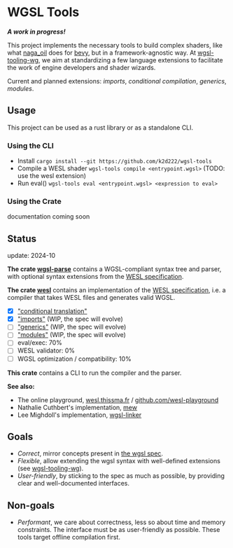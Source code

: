 # WGSL Tools

***A work in progress!***

This project implements the necessary tools to build complex shaders, like what [naga_oil](https://github.com/bevyengine/naga_oil) does for [bevy](https://bevyengine.org/), but in a framework-agnostic way. At [wgsl-tooling-wg](https://github.com/wgsl-tooling-wg), we aim at standardizing a few language extensions to facilitate the work of engine developers and shader wizards.

Current and planned extensions: *imports*, *conditional compilation*, *generics*, *modules*.

## Usage

This project can be used as a rust library or as a standalone CLI.

### Using the CLI

- Install `cargo install --git https://github.com/k2d222/wgsl-tools`
- Compile a WESL shader `wgsl-tools compile <entrypoint.wgsl>` (TODO: use the wesl extension)
- Run eval() `wgsl-tools eval <entrypoint.wgsl> <expression to eval>`

### Using the Crate

documentation coming soon

## Status
update: 2024-10

**The crate [wgsl-parse](https://github.com/k2d222/wgsl-tools/tree/main/crates/wgsl-parse)** contains a WGSL-compliant syntax tree and parser, with optional syntax extensions from the [WESL specification](https://github.com/wgsl-tooling-wg/wesl-spec).

**The crate [wesl](https://github.com/k2d222/wgsl-tools/tree/main/crates/wesl)** contains an implementation of the [WESL specification](https://github.com/wgsl-tooling-wg/wesl-spec), i.e. a compiler that takes WESL files and generates valid WGSL.
  - [x] ["conditional translation"](https://github.com/wgsl-tooling-wg/wesl-spec/blob/main/ConditionalTranslation.md)
  - [x] ["imports"](https://github.com/wgsl-tooling-wg/wesl-spec/blob/main/Imports.md) (WIP, the spec will evolve)
  - [ ] ["generics"](https://github.com/wgsl-tooling-wg/wesl-spec/blob/main/Generics.md) (WIP, the spec will evolve)
  - [ ] ["modules"](https://github.com/wgsl-tooling-wg/wesl-spec/blob/main/Generics.md) (WIP, the spec will evolve)
  - [ ] eval/exec: 70%
  - [ ] WESL validator: 0%
  - [ ] WGSL optimization / compatibility: 10%

**This crate** contains a CLI to run the compiler and the parser.

**See also:**
- The online playground, [wesl.thissma.fr](https://wesl.thissma.fr/) / [github.com/wesl-playground](https://github.com/k2d222/wesl-playground)
- Nathalie Cuthbert's implementation, [mew](https://github.com/ncthbrt/mew)
- Lee Mighdoll's implementation, [wgsl-linker](https://github.com/wgsl-tooling-wg/wgsl-linker)

## Goals

* *Correct*, mirror concepts present in [the wgsl spec](https://www.w3.org/TR/WGSL/).
* *Flexible*, allow extending the wgsl syntax with well-defined extensions (see [wgsl-tooling-wg](https://github.com/wgsl-tooling-wg)).
* *User-friendly*, by sticking to the spec as much as possible, by providing clear and well-documented interfaces.

## Non-goals

* *Performant*, we care about correctness, less so about time and memory constraints. The interface must be as user-friendly as possible. These tools target offline compilation first.
